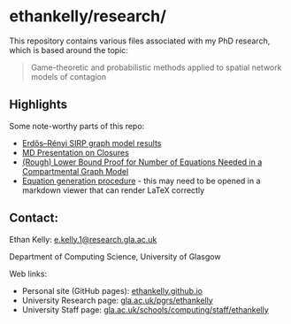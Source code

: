 # ethankelly/research/

This repository contains various files associated with my PhD research, which is based around the topic:

> Game-theoretic and probabilistic methods applied to spatial network models of contagion

## Highlights

Some note-worthy parts of this repo:
* [Erdős–Rényi SIRP graph model results](Research-notes/Results/202104021049%20Graphs%20of%20model%20results%20on%2010%20graphs.md)
* [MD Presentation on Closures](Research-notes/LitReviews/202104141040%20Closures.md)
* [(Rough) Lower Bound Proof for Number of Equations Needed in a Compartmental Graph Model](Research-notes/Results/202110051548_LB-Proof.pdf)
* [Equation generation procedure](Research-notes/LitReviews/202107151813%20Systematic%20Equations%20Generation.md) - this may need to be opened in a markdown viewer that can render LaTeX correctly


## Contact:

Ethan Kelly: [e.kelly.1@research.gla.ac.uk](mailto:e.kelly.1@research.gla.ac.uk)

Department of Computing Science, University of Glasgow

Web links:
* Personal site (GitHub pages): [ethankelly.github.io](https://ethankelly.github.io/)
* University Research page: [gla.ac.uk/pgrs/ethankelly](https://www.gla.ac.uk/pgrs/ethankelly/)
* University Staff page: [gla.ac.uk/schools/computing/staff/ethankelly](https://www.gla.ac.uk/schools/computing/staff/ethankelly/)

